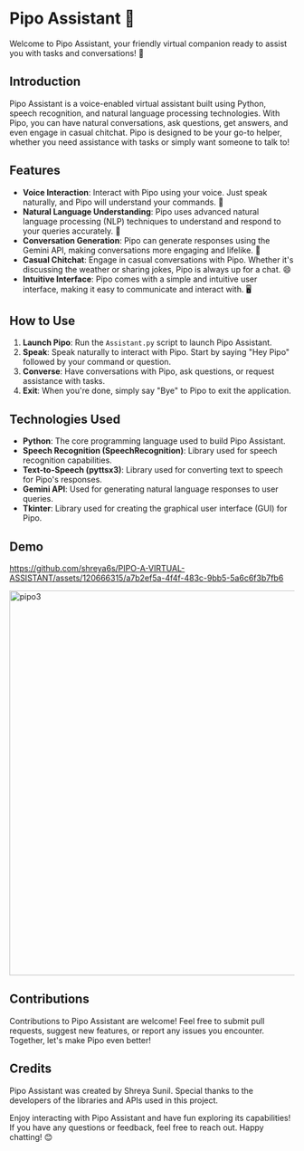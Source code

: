 # Pipo Assistant 🐼

Welcome to Pipo Assistant, your friendly virtual companion ready to assist you with tasks and conversations! 🚀

## Introduction

Pipo Assistant is a voice-enabled virtual assistant built using Python, speech recognition, and natural language processing technologies. With Pipo, you can have natural conversations, ask questions, get answers, and even engage in casual chitchat. Pipo is designed to be your go-to helper, whether you need assistance with tasks or simply want someone to talk to!

## Features

- **Voice Interaction**: Interact with Pipo using your voice. Just speak naturally, and Pipo will understand your commands. 🎤
- **Natural Language Understanding**: Pipo uses advanced natural language processing (NLP) techniques to understand and respond to your queries accurately. 🧠
- **Conversation Generation**: Pipo can generate responses using the Gemini API, making conversations more engaging and lifelike. 💬
- **Casual Chitchat**: Engage in casual conversations with Pipo. Whether it's discussing the weather or sharing jokes, Pipo is always up for a chat. 😄
- **Intuitive Interface**: Pipo comes with a simple and intuitive user interface, making it easy to communicate and interact with. 🖥️


## How to Use

1. **Launch Pipo**: Run the `Assistant.py` script to launch Pipo Assistant.
2. **Speak**: Speak naturally to interact with Pipo. Start by saying "Hey Pipo" followed by your command or question.
3. **Converse**: Have conversations with Pipo, ask questions, or request assistance with tasks.
4. **Exit**: When you're done, simply say "Bye" to Pipo to exit the application.

## Technologies Used

- **Python**: The core programming language used to build Pipo Assistant.
- **Speech Recognition (SpeechRecognition)**: Library used for speech recognition capabilities.
- **Text-to-Speech (pyttsx3)**: Library used for converting text to speech for Pipo's responses.
- **Gemini API**: Used for generating natural language responses to user queries.
- **Tkinter**: Library used for creating the graphical user interface (GUI) for Pipo.

## Demo


https://github.com/shreya6s/PIPO-A-VIRTUAL-ASSISTANT/assets/120666315/a7b2ef5a-4f4f-483c-9bb5-5a6c6f3b7fb6


<img width="680" alt="pipo3" src="https://github.com/shreya6s/PIPO-A-VIRTUAL-ASSISTANT/assets/120666315/7ba51c63-5796-414f-81b9-2fd08a1f6d97">

## Contributions

Contributions to Pipo Assistant are welcome! Feel free to submit pull requests, suggest new features, or report any issues you encounter. Together, let's make Pipo even better!

## Credits

Pipo Assistant was created by Shreya Sunil. Special thanks to the developers of the libraries and APIs used in this project.


Enjoy interacting with Pipo Assistant and have fun exploring its capabilities! If you have any questions or feedback, feel free to reach out. Happy chatting! 😊
 
